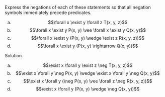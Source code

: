 Express the negations of each of these statements so that all negation symbols immediately precede predicates.

1. $$\forall x \exist y \forall z T(x, y, z)$$
2. $$\forall x \exist y P(x, y) \vee \forall x \exist y Q(x, y)$$
3. $$\forall x \exist y (P(x, y) \wedge \exist z R(x, y, z))$$
4. $$\forall x \exist y (P(x, y) \rightarrow Q(x, y))$$

Solution

1. $$\exist x \forall y \exist z \neg T(x, y, z)$$
2. $$\exist x \forall y \neg P(x, y) \wedge \exist x \forall y \neg Q(x, y)$$
3. $$\exist x \forall y (\neg P(x, y) \vee \forall z \neg R(x, y, z))$$
4. $$\exist x \forall y (P(x, y) \wedge \neg Q(x, y))$$


<style type="text/css">
    ol { list-style-type: lower-alpha; }
</style>